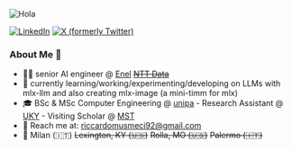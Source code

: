 ![Hola](https://media.giphy.com/media/lJNoBCvQYp7nq/giphy.gif)


<p> <a href="https://www.linkedin.com/in/riccardo-musmeci-08771490/" target="_blank"><img alt="LinkedIn" src="https://img.shields.io/badge/linkedin-%230077B5.svg?&style=for-the-badge&logo=linkedin&logoColor=white" /></a>  <a href="https://twitter.com/r_musmeci" target="_blank"><img alt="X (formerly Twitter)" src="https://img.shields.io/badge/Twitter-1DA1F2?style=for-the-badge&logo=twitter&logoColor=white" /></a> 
</p>

### **About Me 🤷**

- 🧑‍💻 senior AI engineer @ [Enel](https://www.enel.com) ~~[NTT Data](https://it.nttdata.com)~~
- 🚀 currently learning/working/experimenting/developing on LLMs with mlx-llm and also creating mlx-image (a mini-timm for mlx)
- 🎓 BSc & MSc Computer Engineering @ [unipa](https://www.unipa.it) - Research Assistant @ [UKY](https://www.uky.edu) - Visiting Scholar @ [MST](https://www.mst.edu)
- 📧 Reach me at: riccardomusmeci92@gmail.com 
- 🏡 Milan (🇮🇹) ~~Lexington, KY (🇺🇸)~~ ~~Rolla, MO (🇺🇸)~~ ~~Palermo (🇮🇹)~~



